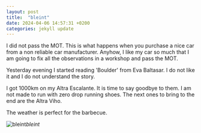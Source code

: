 ```yaml
---
layout: post
title:  "bleint"
date: 2024-04-06 14:57:31 +0200
categories: jekyll update
---
```


I did not pass the MOT. This is what happens when you purchase a nice car from a non reliable car manufacturer. Anyhow, I like my car so much that I am going to fix all the observations in a workshop and pass the MOT.   

Yesterday evening I started reading 'Boulder' from Eva Baltasar. I do not like it and I do not understand the story.  

I got 1000km on my Altra Escalante. It is time to say goodbye to them. I am not made to run with zero drop running shoes. The next ones to bring to the end are the Altra Viho.  

The weather is perfect for the barbecue.


![bleint]()*bleint*&nbsp;



[jekyll-docs]: https://jekyllrb.com/docs/home
[jekyll-gh]:   https://github.com/jekyll/jekyll
[jekyll-talk]: https://talk.jekyllrb.com/
